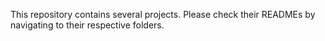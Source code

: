This repository contains several projects. Please check their READMEs by navigating to their respective folders.
